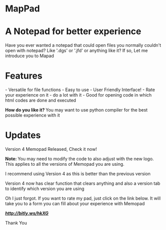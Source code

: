 # MapPad
# A Notepad for better experience
<p> Have you ever wanted a notepad that could open files you normally couldn't open with notepad? Like '.dgs' or '.jfd' or anything like it? If so, Let me introduce you to Mapad</p>
<h1> Features </h1>
- Versatile for file functions
- Easy to use
- User Friendly Interface!
- Rate your experience on it
- do a lot with it
- Good for opening code in which html codes are done and executed


<p> <b> How do you like it? </b>  You may want to use python compiler for the best possible experience with it </p>

# Updates
<p> Version 4 Memopad Released, Check it now! </p>
<p> <b> Note: </b> You may need to modify the code to also adjust with the new logo. This applies to all the versions of Memopad you are using. </p>
<p> I recommend using Version 4 as this is better than the previous version </p>
<p> Version 4 now has clear function that clears anything and also a version tab to identify which version you are using </p>

<p> Oh I just forgot. If you want to rate my pad, just click on the link below. It will take you to a form you can fill about your experience with Memopad </p>

***http://bitly.ws/hkXG***


<p> Thank You </p>
